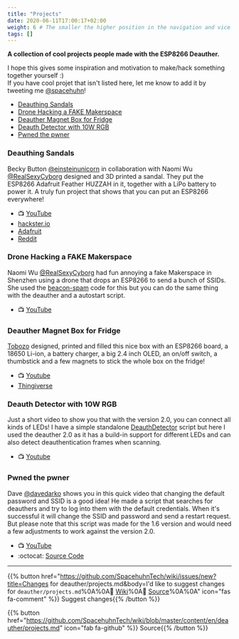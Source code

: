 ```yaml
---
title: "Projects"
date: 2020-06-11T17:00:17+02:00
weight: 6 # The smaller the higher position in the navigation and vice versa
tags: []
---
```


**A collection of cool projects people made with the ESP8266 Deauther.**


I hope this gives some inspiration and motivation to make/hack something together yourself :)  
If you have cool projet that isn't listed here, let me know to add it by tweeting me [@spacehuhn](http://github.com/spacehuhn/)!

- [Deauthing Sandals](#deauthing-sandals)
- [Drone Hacking a FAKE Makerspace](#drone-hacking-a-fake-makerspace)
- [Deauther Magnet Box for Fridge](#deauther-magnet-box-for-fridge)
- [Deauth Detector with 10W RGB](#deauth-detector-with-10w-rgb)
- [Pwned the pwner](#pwned-the-pwner)

### Deauthing Sandals
Becky Button [@einsteinunicorn](https://twitter.com/einsteinunicorn) in collaboration with Naomi Wu [@RealSexyCyborg](https://twitter.com/RealSexyCyborg) designed and 3D printed a sandal. They put the ESP8266 Adafruit Feather HUZZAH in it, together with a LiPo battery to power it. 
A truly fun project that shows that you can put an ESP8266 everywhere!
- 📺 [YouTube](https://www.youtube.com/watch?v=XHkkO97mxTk)
- [hackster.io](https://www.hackster.io/58569/wi-fi-deauthing-sandals-540e3b)
- [Adafruit](https://blog.adafruit.com/2017/09/27/wi-fi-deauthing-sandals-wearablewednesday/)
- [Reddit](https://www.reddit.com/r/hacking/comments/7227un/high_school_girl_builds_esp8266_into_deauth/)

### Drone Hacking a FAKE Makerspace
Naomi Wu [@RealSexyCyborg](https://twitter.com/RealSexyCyborg) had fun annoying a fake Makerspace in Shenzhen using a drone that drops an ESP8266 to send a bunch of SSIDs.
She used the [beacon-spam](https://github.com/spacehuhn/esp8266_beaconSpam) code for this but you can do the same thing with the deauther and a autostart script.
- 📺 [YouTube](https://www.youtube.com/watch?v=Cdk4Zw2oYdc)

### Deauther Magnet Box for Fridge
[Tobozo](https://twitter.com/TobozoTagada) designed, printed and filled this nice box with an ESP8266 board, a 18650 Li-ion, a battery charger, a big 2.4 inch OLED, an on/off switch, a thumbstick and a few magnets to stick the whole box on the fridge!
- 📺 [Youtube](https://www.youtube.com/watch?v=bNIh7MjtLx8)
- [Thingiverse](https://www.thingiverse.com/thing:2781867)

### Deauth Detector with 10W RGB
Just a short video to show you that with the version 2.0, you can connect all kinds of LEDs!
I have a simple standalone [DeauthDetector](https://github.com/spacehuhn/DeauthDetector) script but here I used the deauther 2.0 as it has a build-in support for different LEDs and can also detect deauthentication frames when scanning.
- 📺 [Youtube](https://www.youtube.com/watch?v=sPGe1WIt5kA)

### Pwned the pwner
Dave [@davedarko](https://twitter.com/davedarko) shows you in this quick video that changing the default password and SSID is a good idea! He made a script that searches for deauthers and try to log into them with the default credentials. When it's successful it will change the SSID and password and send a restart request.
But please note that this script was made for the 1.6 version and would need a few adjustments to work against the version 2.0.
- 📺 [YouTube](https://www.youtube.com/watch?v=D8zmXoDFpjU)
- :octocat: [Source Code](https://gist.github.com/davedarko/87183b00e77ffb8fc59f89bf3b23d561)

---

{{% button href="https://github.com/SpacehuhnTech/wiki/issues/new?title=Changes for deauther/projects.md&body=I'd like to suggest changes for `deauther/projects.md`%0A%0A:link: [Wiki](https://spacehuhn.wiki/deauther/projects)%0A:link: [Source](https://github.com/SpacehuhnTech/wiki/blob/master/content/en/deauther/projects.md)%0A%0A<!-- Describe your desired changes -->" icon="fas fa-comment" %}}&nbsp;Suggest changes{{% /button %}}

{{% button href="https://github.com/SpacehuhnTech/wiki/blob/master/content/en/deauther/projects.md" icon="fab fa-github" %}}&nbsp;Source{{% /button %}}